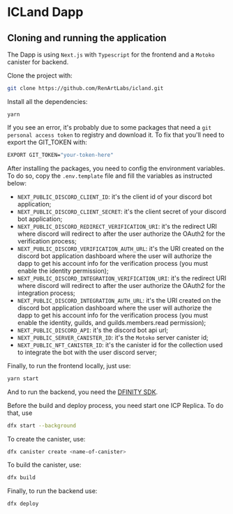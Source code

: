 # ICLand Dapp

## Cloning and running the application

The Dapp is using `Next.js` with `Typescript` for the frontend and a `Motoko` canister for backend.

Clone the project with:

```bash
git clone https://github.com/RenArtLabs/icland.git
```

Install all the dependencies:

```node
yarn
```

If you see an error, it's probably due to some packages that need a `git personal access token` to registry and download it. To fix that you'll need to export the GIT_TOKEN with:

```bash
EXPORT GIT_TOKEN="your-token-here"
```

After installing the packages, you need to config the environment variables. To do so, copy the `.env.template` file and fill the variables as instructed below:

- `NEXT_PUBLIC_DISCORD_CLIENT_ID`: it's the client id of your discord bot application;
- `NEXT_PUBLIC_DISCORD_CLIENT_SECRET`: it's the client secret of your discord bot application;
- `NEXT_PUBLIC_DISCORD_REDIRECT_VERIFICATION_URI`: it's the redirect URI where discord will redirect to after the user authorize the OAuth2 for the verification process;
- `NEXT_PUBLIC_DISCORD_VERIFICATION_AUTH_URL`:  it's the URI created on the discord bot application dashboard where the user will authorize the dapp to get his account info for the verification process (you must enable the identity permission);
- `NEXT_PUBLIC_DISCORD_INTEGRATION_VERIFICATION_URI`: it's the redirect URI where discord will redirect to after the user authorize the OAuth2 for the integration process;
- `NEXT_PUBLIC_DISCORD_INTEGRATION_AUTH_URL`:  it's the URI created on the discord bot application dashboard where the user will authorize the dapp to get his account info for the verification process  (you must enable the identity, guilds, and guilds.members.read permission);
- `NEXT_PUBLIC_DISCORD_API`: it's the discord bot api url;
- `NEXT_PUBLIC_SERVER_CANISTER_ID`: it's the `Motoko` server canister id;
- `NEXT_PUBLIC_NFT_CANISTER_ID`: it's the canister id for the collection used to integrate the bot with the user discord server;

Finally, to run the frontend locally, just use:

```bash
yarn start
```

And to run the backend, you need the [DFINITY SDK](https://internetcomputer.org/docs/current/developer-docs/build/install-upgrade-remove/).

Before the build and deploy process, you need start one ICP Replica. To do that, use

```bash
dfx start --background
```

To create the canister, use:

```bash
dfx canister create <name-of-canister>
```

To build the canister, use:

```bash
dfx build
```

Finally, to run the backend use:

```bash
dfx deploy
```


